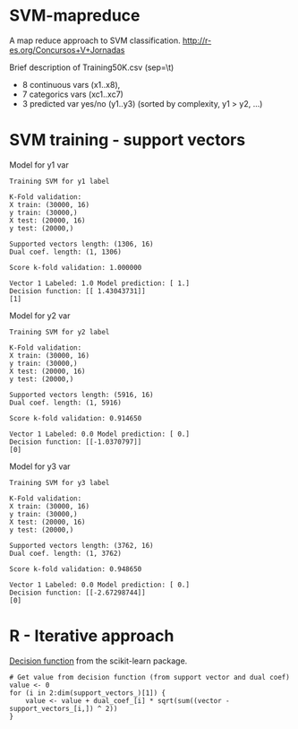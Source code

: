 SVM-mapreduce
=============

A map reduce approach to SVM classification. http://r-es.org/Concursos+V+Jornadas


Brief description of Training50K.csv (sep=\t) 
  * 8 continuous vars (x1..x8), 
  * 7 categorics vars (xc1..xc7)
  * 3 predicted var yes/no (y1..y3) (sorted by complexity, y1 > y2, ...)


SVM training - support vectors
=============

Model for y1 var
```
Training SVM for y1 label

K-Fold validation:
X train: (30000, 16)
y train: (30000,)
X test: (20000, 16)
y test: (20000,)

Supported vectors length: (1306, 16)
Dual coef. length: (1, 1306)

Score k-fold validation: 1.000000

Vector 1 Labeled: 1.0 Model prediction: [ 1.]
Decision function: [[ 1.43043731]]
[1]
```

Model for y2 var
```
Training SVM for y2 label

K-Fold validation:
X train: (30000, 16)
y train: (30000,)
X test: (20000, 16)
y test: (20000,)

Supported vectors length: (5916, 16)
Dual coef. length: (1, 5916)

Score k-fold validation: 0.914650

Vector 1 Labeled: 0.0 Model prediction: [ 0.]
Decision function: [[-1.0370797]]
[0]
```


Model for y3 var
```
Training SVM for y3 label

K-Fold validation:
X train: (30000, 16)
y train: (30000,)
X test: (20000, 16)
y test: (20000,)

Supported vectors length: (3762, 16)
Dual coef. length: (1, 3762)

Score k-fold validation: 0.948650

Vector 1 Labeled: 0.0 Model prediction: [ 0.]
Decision function: [[-2.67298744]]
[0]
```


R - Iterative approach
=============


[Decision function](http://www.math.unipd.it/~aiolli/corsi/1213/aa/user_guide-0.12-git.pdf) from the scikit-learn package.

```
# Get value from decision function (from support vector and dual coef)
value <- 0
for (i in 2:dim(support_vectors_)[1]) { 
    value <- value + dual_coef_[i] * sqrt(sum((vector - support_vectors_[i,]) ^ 2))
}
```
